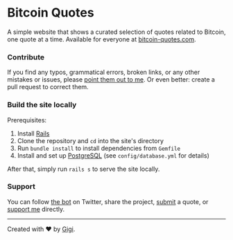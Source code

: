 # Bitcoin Quotes

A simple website that shows a curated selection of quotes related to Bitcoin, one quote at a time. Available for everyone at [bitcoin-quotes.com](https://www.bitcoin-quotes.com/).

### Contribute

If you find any typos, grammatical errors, broken links, or any other mistakes or issues, please [point them out to me](https://dergigi.com/contact/). Or even better: create a pull request to correct them.

### Build the site locally

Prerequisites:

1. Install [Rails](https://rubyonrails.org/)
2. Clone the repository and `cd` into the site's directory
3. Run `bundle install` to install dependencies from `Gemfile`
4. Install and set up [PostgreSQL](https://www.postgresql.org/) (see `config/database.yml` for details)

After that, simply run `rails s` to serve the site locally.

### Support

You can follow [the bot](https://twitter.com/btc_quotes) on Twitter, share the project, [submit](https://forms.gle/himv1V62J8ArHPkJ8) a quote, or [support me](https://dergigi.com/support/) directly.

---

Created with :heart: by [Gigi](https://dergigi.com/).

